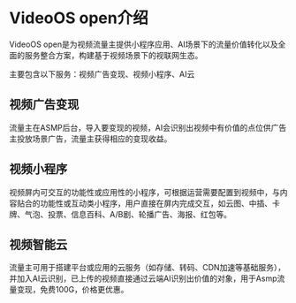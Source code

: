 # VideoOS open介绍
VideoOS open是为视频流量主提供小程序应用、AI场景下的流量价值转化以及全面的服务整合方案，构建基于视频场景下的视联网生态。

主要包含以下服务：视频广告变现、视频小程序、AI云

## 视频广告变现
流量主在ASMP后台，导入要变现的视频，AI会识别出视频中有价值的点位供广告主投放场景广告，流量主获得相应的变现收益。

## 视频小程序
视频屏内可交互的功能性或应用性的小程序，可根据运营需要配置到视频中，与内容贴合的功能性或互动类小程序，用户直接在屏内完成交互，如云图、中插、卡牌、气泡、投票、信息百科、A/B剧、轮播广告、海报、红包等。

## 视频智能云
流量主可用于搭建平台或应用的云服务（如存储、转码、CDN加速等基础服务），并加入AI云识别，已上传的视频直接通过云端AI识别出价值的对象，用于Asmp流量变现，免费100G，价格更优惠。
